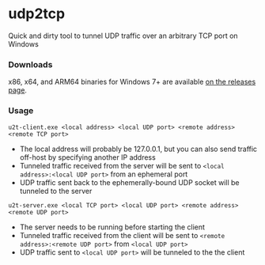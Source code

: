 # udp2tcp
Quick and dirty tool to tunnel UDP traffic over an arbitrary TCP port on Windows

### Downloads

x86, x64, and ARM64 binaries for Windows 7+ are available [on the releases page](https://github.com/cgutman/udp2tcp/releases).

### Usage

`u2t-client.exe <local address> <local UDP port> <remote address> <remote TCP port>`
- The local address will probably be 127.0.0.1, but you can also send traffic off-host by specifying another IP address
- Tunneled traffic received from the server will be sent to `<local address>:<local UDP port>` from an ephemeral port
- UDP traffic sent back to the ephemerally-bound UDP socket will be tunneled to the server

`u2t-server.exe <local TCP port> <local UDP port> <remote address> <remote UDP port>`
- The server needs to be running before starting the client
- Tunneled traffic received from the client will be sent to `<remote address>:<remote UDP port>` from `<local UDP port>`
- UDP traffic sent to `<local UDP port>` will be tunneled to the the client